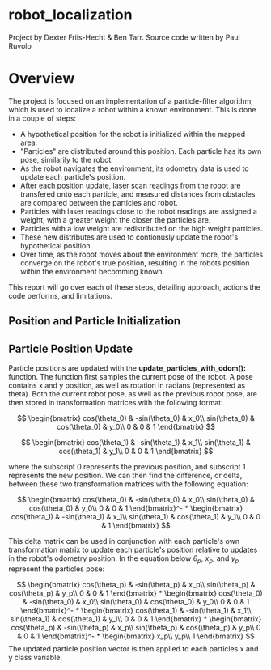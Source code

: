 # robot_localization
Project by Dexter Friis-Hecht & Ben Tarr. Source code written by Paul Ruvolo

# Overview

The project is focused on an implementation of a particle-filter algorithm, which is used to localize a robot within a known environment. This is done in a couple of steps:
- A hypothetical position for the robot is initialized within the mapped area.
- "Particles" are distributed around this position. Each particle has its own pose, similarily to the robot.
- As the robot navigates the environment, its odometry data is used to update each particle's position.
- After each position update, laser scan readings from the robot are transfered onto each particle, and measured distances from obstacles are compared between the particles and robot.
- Particles with laser readings close to the robot readings are assigned a weight, with a greater weight the closer the particles are.
- Particles with a low weight are redistributed on the high weight particles.
- These new distributes are used to contionusly update the robot's hypothetical position.
- Over time, as the robot moves about the environment more, the particles converge on the robot's true position, resulting in the robots position within the environment becomming known.

This report will go over each of these steps, detailing approach, actions the code performs, and limitations.

## Position and Particle Initialization


## Particle Position Update

Particle positions are updated with the **update_particles_with_odom():** function.
The function first samples the current pose of the robot. A pose contains x and y position, as well as rotation in radians (represented as theta). Both the current robot pose, as well as the
previous robot pose, are then stored in transformation matrices with the following format:

$$
\begin{bmatrix}
cos(\theta_0) & -sin(\theta_0) & x_0\\
sin(\theta_0) & cos(\theta_0) & y_0\\
0 & 0 & 1
\end{bmatrix}
$$

$$
\begin{bmatrix}
cos(\theta_1) & -sin(\theta_1) & x_1\\
sin(\theta_1) & cos(\theta_1) & y_1\\
0 & 0 & 1
\end{bmatrix}
$$

where the subscript 0 represents the previous position, and subscript 1 represents the new position. We can then find the difference, or delta, between these two transformation matrices with the following equation:

$$
\begin{bmatrix}
cos(\theta_0) & -sin(\theta_0) & x_0\\
sin(\theta_0) & cos(\theta_0) & y_0\\
0 & 0 & 1
\end{bmatrix}^- * 
\begin{bmatrix}
cos(\theta_1) & -sin(\theta_1) & x_1\\
sin(\theta_1) & cos(\theta_1) & y_1\\
0 & 0 & 1
\end{bmatrix}
$$

This delta matrix can be used in conjunction with each particle's own transformation matrix to update each particle's position relative to updates in the robot's odometry position.
In the equation below $\theta_p$, $x_p$, and $y_p$ represent the particles pose:

$$
\begin{bmatrix}
cos(\theta_p) & -sin(\theta_p) & x_p\\
sin(\theta_p) & cos(\theta_p) & y_p\\
0 & 0 & 1
\end{bmatrix} *
\begin{bmatrix}
cos(\theta_0) & -sin(\theta_0) & x_0\\
sin(\theta_0) & cos(\theta_0) & y_0\\
0 & 0 & 1
\end{bmatrix}^- * 
\begin{bmatrix}
cos(\theta_1) & -sin(\theta_1) & x_1\\
sin(\theta_1) & cos(\theta_1) & y_1\\
0 & 0 & 1
\end{bmatrix} *
\begin{bmatrix}
cos(\theta_p) & -sin(\theta_p) & x_p\\
sin(\theta_p) & cos(\theta_p) & y_p\\
0 & 0 & 1
\end{bmatrix}^- *
\begin{bmatrix}
x_p\\
y_p\\
1
\end{bmatrix}
$$
The updated particle position vector is then applied to each particles x and y class variable.
